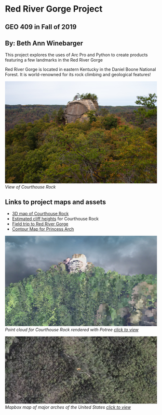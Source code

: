 # Red River Gorge Project 
## GEO 409 in Fall of 2019
## By: Beth Ann Winebarger

This project explores the uses of Arc Pro and Python to create products featuring a few landmarks in the Red River Gorge

Red River Gorge is located in eastern Kentucky in the Daniel Boone National Forest. It is world-renowned for its rock climbing and geological features!

![Image of Courthouse Rock](basemap/Images/fieldtrip_geo409_191025-3.jpg)    
*View of Courthouse Rock*


## Links to project maps and assets

* [3D map of Courthouse Rock](https://Winebarger.github.io/RRG2/3d)
* [Estimated cliff heights](Elevation/Lab7_300DPI.jpg) for Courthouse Rock
* [Field trip to Red River Gorge](basemap/)
* [Contour Map for Princess Arch](https://Winebarger.github.io/RRG2/map-pa)

![Point cloud for Courthouse Rock rendered with Potree](3d/screen-capture.jpg)    
*Point cloud for Courthouse Rock rendered with Potree [click to view](https://Winebarger.github.io/RRG2/3d)*


![Mapbox map of major arches of the United States](map-pa/screen-capture.jpg)    
*Mapbox map of major arches of the United States [click to view](https://Winebarger.github.io/RRG2/map-pa)*


